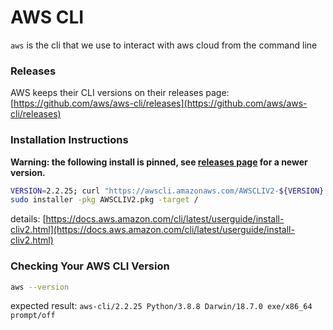 # AWS CLI

`aws` is the cli that we use to interact with aws cloud from the command line

### Releases

AWS keeps their CLI versions on their releases page:   
[https://github.com/aws/aws-cli/releases](https://github.com/aws/aws-cli/releases)

### Installation Instructions
**Warning: the following install is pinned, see [releases page](https://github.com/aws/aws-cli/releases) for a newer version.**
```bash
VERSION=2.2.25; curl "https://awscli.amazonaws.com/AWSCLIV2-${VERSION}.pkg" -o "AWSCLIV2.pkg"
sudo installer -pkg AWSCLIV2.pkg -target /
```
details: [https://docs.aws.amazon.com/cli/latest/userguide/install-cliv2.html](https://docs.aws.amazon.com/cli/latest/userguide/install-cliv2.html)

### Checking Your AWS CLI Version

```bash
aws --version
```
expected result: `aws-cli/2.2.25 Python/3.8.8 Darwin/18.7.0 exe/x86_64 prompt/off`
